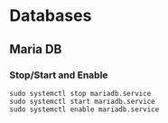 # Databases

## 

## Maria DB

### Stop/Start and Enable 

```text
sudo systemctl stop mariadb.service
sudo systemctl start mariadb.service
sudo systemctl enable mariadb.service
```

